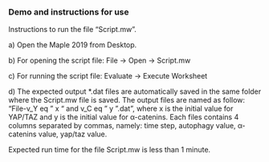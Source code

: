 ### Demo and instructions for use

Instructions to run the file “Script.mw”.

a)	Open the Maple 2019 from Desktop. 

b)	For opening the script file: File -> Open -> Script.mw

c)	For running the script file: Evaluate -> Execute Worksheet

d)	The expected output *.dat files are automatically saved in the same folder where the Script.mw file is saved. The output files are named as follow: “File-v_Y eq ” x “ and v_C eq ” y ”.dat”, where x is the initial value for YAP/TAZ and y is the initial value for α-catenins.
	Each files contains 4 columns separated by commas, namely: time step, autophagy value, α-catenins value, yap/taz value.

Expected run time for the file Script.mw is less than 1 minute.
